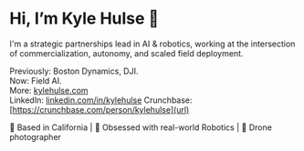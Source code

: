 # Hi, I’m Kyle Hulse 👋

I'm a strategic partnerships lead in AI & robotics, working at the intersection of commercialization, autonomy, and scaled field deployment.

Previously: Boston Dynamics, DJI.  
Now: Field AI.  
More: [kylehulse.com](https://kylehulse.com)  
LinkedIn: [linkedin.com/in/kylehulse](https://linkedin.com/in/kylehulse)
Crunchbase: [https://crunchbase.com/person/kylehulse](url)

📍 Based in California | 🤖 Obsessed with real-world Robotics | 🚁 Drone photographer

